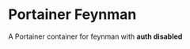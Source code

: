 Portainer Feynman
===============================

A Portainer container for feynman with **auth disabled**